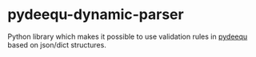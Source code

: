 # pydeequ-dynamic-parser
Python library which makes it possible to use validation rules in [pydeequ](https://github.com/awslabs/python-deequ) based on json/dict structures.
